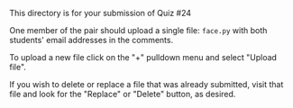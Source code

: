 This directory is for your submission of Quiz #24

One member of the pair should upload a single file: `face.py`
with both students' email addresses in the comments.

To upload a new file click on the "+" pulldown menu and select "Upload file".

If you wish to delete or replace a file that was already submitted,
visit that file and look for the "Replace" or "Delete" button, as
desired.
